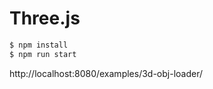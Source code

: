 # Three.js 

```bash
$ npm install
$ npm run start
```

http://localhost:8080/examples/3d-obj-loader/